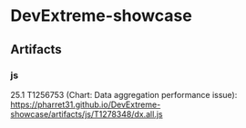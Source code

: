 # DevExtreme-showcase

## Artifacts
### js
25.1 T1256753 (Chart: Data aggregation performance issue): https://pharret31.github.io/DevExtreme-showcase/artifacts/js/T1278348/dx.all.js